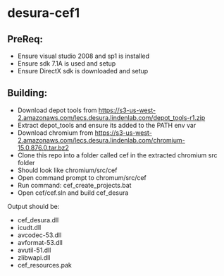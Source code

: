 desura-cef1
===========

PreReq:
----------

 * Ensure visual studio 2008 and sp1 is installed
 * Ensure sdk 7.1A is used and setup
 * Ensure DirectX sdk is downloaded and setup

Building:
----------

 * Download depot tools from https://s3-us-west-2.amazonaws.com/lecs.desura.lindenlab.com/depot_tools-r1.zip
 * Extract depot_tools and ensure its added to the PATH env var
 * Download chromium from https://s3-us-west-2.amazonaws.com/lecs.desura.lindenlab.com/chromium-15.0.876.0.tar.bz2
 * Clone this repo into a folder called cef in the extracted chromium src folder
 * Should look like chromium/src/cef
 * Open command prompt to chromum/src/cef
 * Run command: cef_create_projects.bat
 * Open cef/cef.sln and build cef_desura


Output should be:
 * cef_desura.dll
 * icudt.dll
 * avcodec-53.dll
 * avformat-53.dll
 * avutil-51.dll
 * zlibwapi.dll
 * cef_resources.pak
 
